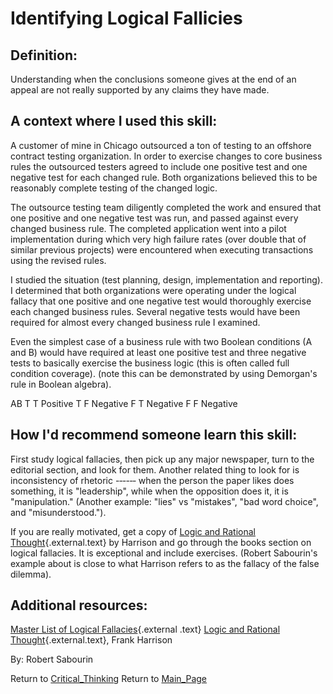 Identifying Logical Fallicies
=============================

## Definition:

Understanding when the conclusions someone gives at the end of an appeal are not really supported by any claims they have made.

## A context where I used this skill:

A customer of mine in Chicago outsourced a ton of testing to an offshore contract testing organization.
In order to exercise changes to core business rules the outsourced testers agreed to include one positive test and one negative test for each changed rule.
Both organizations believed this to be reasonably complete testing of the changed logic.

The outsource testing team diligently completed the work and ensured that one positive and one negative test was run, and passed against every changed business rule.
The completed application went into a pilot implementation during which very high failure rates (over double that of similar previous projects) were encountered when executing transactions using the revised rules.

I studied the situation (test planning, design, implementation and reporting).
I determined that both organizations were operating under the logical fallacy that one positive and one negative test would thoroughly exercise each changed business rules.
Several negative tests would have been required for almost every changed business rule I examined.

Even the simplest case of a business rule with two Boolean conditions (A and B) would have required at least one positive test and three negative tests to basically exercise the business logic (this is often called full condition coverage).
(note this can be demonstrated by using Demorgan\'s rule in Boolean algebra).

AB
T T Positive
T F Negative
F T Negative
F F Negative

## How I\'d recommend someone learn this skill:

First study logical fallacies, then pick up any major newspaper, turn to the editorial section, and look for them.
Another related thing to look for is inconsistency of rhetoric -‐‑-‐‑ when the person the paper likes does something, it is \"leadership\", while when the opposition does it, it is \"manipulation.\"
(Another example: \"lies\" vs \"mistakes\", \"bad word choice\", and \"misunderstood.\").

If you are really motivated, get a copy of [Logic and Rational Thought](http://www.amazon.com/Logic-Rational-Thought-Frank-Harrison/dp/0314668144){.external.text} by Harrison and go through the books section on logical fallacies.
It is exceptional and include exercises.
(Robert Sabourin\'s example about is close to what Harrison refers to as the fallacy of the false dilemma).

## Additional resources:

[Master List of Logical Fallacies](http://utminers.utep.edu/omwilliamson/ENGL1311/fallacies.htm){.external .text}
[Logic and Rational Thought](http://www.amazon.com/Logic-Rational-Thought-Frank-Harrison/dp/0314668144){.external.text}, Frank Harrison


By: Robert Sabourin

Return to
[Critical\_Thinking](Critical_Thinking.html?title=Critical_Thinking "Critical Thinking")
Return to [Main\_Page](Main_Page.html?title=Main_Page "Main Page")

